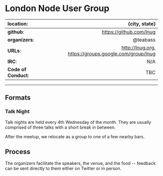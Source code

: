 # London Node User Group

| **location**:         | {city, state}                          |
|:----------------------|---------------------------------------:|
| **github**:           | https://github.com/lnug                |
| **organizers**:       | @teabass                               |
| **URLs**:             | http://lnug.org, https://groups.google.com/group/lnug |
| **IRC**:              | N/A                                    |
| **Code of Conduct**:  | TBC                                    |

---------------------------

## Formats

### Talk Night

Talk nights are held every 4th Wednesday of the month. They are usually
comprised of three talks with a short break in between.

After the meetup, we relocate as a group to one of a few nearby bars.

## Process

The organizers facilitate the speakers, the venue, and the food -- feedback can
be sent directly to them either on Twitter or in person.
